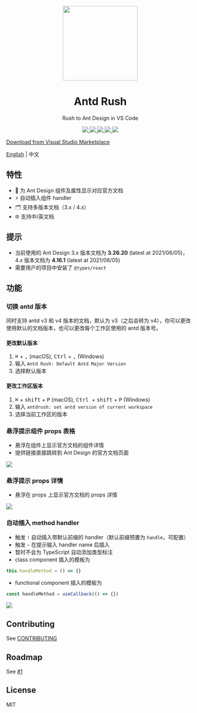 <p align="center">
  <a href="https://github.com/fi3ework/vscode-antd-rush">
    <img width="200px" height="200px" src="https://user-images.githubusercontent.com/12322740/73346951-ba4dbe80-42c1-11ea-8784-5af0916ec459.png">
  </a>
</p>
<h1 align="center">Antd Rush</h1>
<div align="center">

Rush to Ant Design in VS Code

<p align="center">
<a href="https://marketplace.visualstudio.com/items?itemName=fi3ework.vscode-antd-rush">
<img src="https://vsmarketplacebadge.apphb.com/version/fi3ework.vscode-antd-rush.svg" />
</a>
<a href="https://marketplace.visualstudio.com/items?itemName=fi3ework.vscode-antd-rush">
<img src="https://vsmarketplacebadge.apphb.com/downloads-short/fi3ework.vscode-antd-rush.svg" />
</a>
<a href="https://marketplace.visualstudio.com/items?itemName=fi3ework.vscode-antd-rush">
<img src="https://vsmarketplacebadge.apphb.com/installs-short/fi3ework.vscode-antd-rush.svg" />
</a>
<a href="https://marketplace.visualstudio.com/items?itemName=fi3ework.vscode-antd-rush">
<img src="https://vsmarketplacebadge.apphb.com/rating-short/fi3ework.vscode-antd-rush.svg" />
</a>
<a href="https://github.com/fi3ework/vscode-antd-rush/actions?query=workflow%3ATest">
<img src="https://img.shields.io/github/workflow/status/fi3ework/vscode-antd-rush/Test?label=GitHub%20Actions" />
</a>
</p>

</div>

[Download from Visual Studio Marketplace](https://marketplace.visualstudio.com/items?itemName=fi3ework.vscode-antd-rush)

[English](./README.md) | 中文

## 特性

- 💬 为 Ant Design 组件及属性显示对应官方文档
- ⚡️ 自动插入组件 handler
- 🗂 支持多版本文档（3.x / 4.x）
- 🌐 支持中/英文档

## 提示

- 当前使用的 Ant Design 3.x 版本文档为 **3.26.20** (latest at 2021/06/05)，4.x 版本文档为 **4.16.1** (latest at 2021/06/05)
- 需要用户的项目中安装了 `@types/react`

## 功能

### 切换 antd 版本

同时支持 antd v3 和 v4 版本的文档，默认为 v3（之后会转为 v4），你可以更改使用默认的文档版本，也可以更改每个工作区使用的 antd 版本号。

#### 更改默认版本

1. <kbd>⌘</kbd> + <kbd>,</kbd> (macOS), <kbd>Ctrl</kbd> + <kbd>,</kbd> (Windows)
2. 输入 `Antd Rush: Default Antd Major Version`
3. 选择默认版本

#### 更改工作区版本

1. <kbd>⌘</kbd> + <kbd>shift</kbd> + <kbd>P</kbd> (macOS), <kbd>Ctrl </kbd> + <kbd>shift</kbd> + <kbd>P</kbd> (Windows)
2. 输入 `antdrush: set antd version of current workspace`
3. 选择当前工作区的版本

### 悬浮提示组件 props 表格

- 悬浮在组件上显示官方文档的组件详情
- 提供链接直接跳转到 Ant Design 的官方文档页面

<img src="assets/hover-component.gif">

### 悬浮提示 props 详情

- 悬浮在 props 上显示官方文档的 props 详情

<img src="assets/hover-props.gif">

### 自动插入 method handler

- 触发 `!` 自动插入带默认前缀的 handler（默认前缀预置为 `handle`，可配置）
- 触发 `~` 在提示输入 handler name 后插入
- 暂时不会为 TypeScript 自动添加类型标注
- class component 插入的模板为

```jsx
this.handleMethod = () => {}
```

- functional component 插入的模板为

```jsx
const handleMethod = useCallback(() => {})
```

<img src="assets/insertion.gif">

## Contributing

See [CONTRIBUTING](https://github.com/fi3ework/vscode-antd-rush/blob/master/CONTRIBUTING.md)

## Roadmap

See [#1](https://github.com/fi3ework/vscode-antd-rush/issues/1)

## License

MIT
